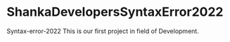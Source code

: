 # ShankaDevelopersSyntaxError2022
Syntax-error-2022
This is our first project in field of Development.
